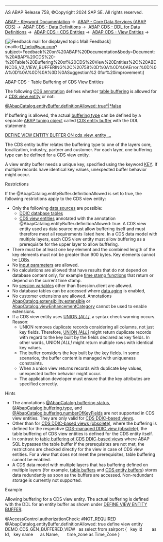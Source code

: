  

* * *

AS ABAP Release 758, ©Copyright 2024 SAP SE. All rights reserved.

[ABAP - Keyword Documentation](javascript:call_link\('abenabap.htm'\)) →  [ABAP - Core Data Services (ABAP CDS)](javascript:call_link\('abencds.htm'\)) →  [ABAP CDS - Data Definitions](javascript:call_link\('abencds_entities.htm'\)) →  [ABAP CDS - DDL for Data Definitions](javascript:call_link\('abencds_f1_ddl_syntax.htm'\)) →  [ABAP CDS - CDS Entities](javascript:call_link\('abencds_view_entity.htm'\)) →  [ABAP CDS - View Entities](javascript:call_link\('abencds_v2_views.htm'\)) → 

 [![](Mail.gif?object=Mail.gif "Feedback mail for displayed topic") Mail Feedback](mailto:f1_help@sap.com?subject=Feedback%20on%20ABAP%20Documentation&body=Document:%20ABAP%20CDS%20-%20Table%20Buffering%20of%20CDS%20View%20Entities%2C%20ABENCDS_V2_VIEW_BUFFERING%2C%20758%0D%0A%0D%0AError:%0D%0A%0D%0A%0D%0A%0D%0ASuggestion%2
0for%20improvement:)

ABAP CDS - Table Buffering of CDS View Entities

The following [CDS annotation](javascript:call_link\('abencds_annotation_glosry.htm'\) "Glossary Entry") defines whether [table buffering](javascript:call_link\('abensap_puffering.htm'\)) is allowed for a [CDS view entity](javascript:call_link\('abencds_view_entity.htm'\)) or not:

[@AbapCatalog.entityBuffer.definitionAllowed: true*|*false](javascript:call_link\('abencds_view_entity_anno.htm'\))

If buffering is allowed, the actual [buffering type](javascript:call_link\('abenbuffer_type.htm'\)) can be defined by a separate [ABAP tuning object](javascript:call_link\('abenabap_tuning_object_glosry.htm'\) "Glossary Entry") called [CDS entity buffer](javascript:call_link\('abencds_entity_buffer_glosry.htm'\) "Glossary Entry") with the DDL statement:

[DEFINE VIEW ENTITY BUFFER ON cds\_view\_entity ...](javascript:call_link\('abencds_define_view_entity_buffer.htm'\))

The CDS entity buffer relates the buffering type to one of the layers core, localization, industry, partner and customer. For each layer, one buffering type can be defined for a CDS view entity.

A view entity buffer needs a unique key, specified using the keyword [KEY](abencds_select_list_entry_v2.htm#!ABAP_ADDITION_2@2@). If multiple records have identical key values, unexpected buffer behavior might occur.

Restrictions

If the @AbapCatalog.entityBuffer.definitionAllowed is set to true, the following restrictions apply to the CDS view entity:

-   Only the following [data sources](javascript:call_link\('abencds_data_source_v2.htm'\)) are possible:
    -   [DDIC database tables](javascript:call_link\('abendatabase_table_glosry.htm'\) "Glossary Entry")
    -   [CDS view entities](javascript:call_link\('abencds_v2_view_glosry.htm'\) "Glossary Entry") annotated with the annotation @AbapCatalog.entityBuffer.definitionAllowed: true. A CDS view entity used as data source must allow buffering itself and must therefore meet all requirements listed here. In a CDS data model with multiple layers, each CDS view entity must allow buffering as a prerequisite for the upper layer to allow buffering.
-   There must be at least one key element and the combined length of the key elements must not be greater than 900 bytes. Key elements cannot be [LOBs](javascript:call_link\('abenlob_glosry.htm'\) "Glossary Entry").
-   No [input parameters](javascript:call_link\('abencds_parameter_list_v2.htm'\)) are allowed.
-   No calculations are allowed that have results that do not depend on database content only, for example [time stamp functions](javascript:call_link\('abencds_timestamp_functions_v2.htm'\)) that return or depend on the current time stamp.
-   No [session variables](javascript:call_link\('abencds_session_variable_v2.htm'\)) other than $session.client are allowed.
-   No database tables can be accessed where [data aging](javascript:call_link\('abendata_aging_glosry.htm'\) "Glossary Entry") is enabled,
-   No customer extensions are allowed. Annotations [AbapCatalog.extensibility.extensible](javascript:call_link\('abencds_f1_entity_annotations.htm'\)) or [AbapCatalog.viewEnhancementCategory](javascript:call_link\('abencds_view_entity_anno.htm'\)) cannot be used to enable extensions.
-   If a CDS view entity uses [UNION *\[*ALL*\]*](javascript:call_link\('abencds_union_v2.htm'\)), a syntax check warning occurs. Reason:
    -   UNION removes duplicate records considering all columns, not just key fields. Therefore, [UNION *\[*ALL*\]*](javascript:call_link\('abencds_union_v2.htm'\)) might return duplicate records with regard to the key built by the fields declared as key fields. In other words, UNION *\[*ALL*\]* might return multiple rows with identical key values.
    -   The buffer considers the key built by the key fields. In some scenarios, the buffer content is managed with uniqueness constraints.
    -   When a union view returns records with duplicate key values, unexpected buffer behavior might occur.
    -   The application developer must ensure that the key attributes are specified correctly.

Hints

-   The annotations [@AbapCatalog.buffering.status](javascript:call_link\('abencds_view_anno_v1.htm'\)), [@AbapCatalog.buffering.type](javascript:call_link\('abencds_view_anno_v1.htm'\)), and [@AbapCatalog.buffering.numberOfKeyFields](javascript:call_link\('abencds_view_anno_v1.htm'\)) are not supported in CDS view entities. They are only valid for [CDS DDIC-based views](javascript:call_link\('abencds_v1_view_glosry.htm'\) "Glossary Entry").
-   Other than for [CDS DDIC-based views (obsolete)](javascript:call_link\('abencds_v1_view_glosry.htm'\) "Glossary Entry"), where the buffering is defined for the respective [CDS-managed DDIC view (obsolete)](javascript:call_link\('abencds_mngdddic_view_glosry.htm'\) "Glossary Entry"), the table buffering of CDS view entities is defined for the CDS entity itself.
-   In contrast to [table buffering of CDS DDIC-based views](javascript:call_link\('abencds_v1_buffering.htm'\)) where ABAP SQL bypasses the table buffer if the prerequisites are not met, the restrictions are checked directly for the view in case of CDS view entities. For a view that does not meet the prerequisites, table buffering cannot be enabled.
-   A CDS data model with multiple layers that has buffering defined on multiple layers (for example, [table buffers](javascript:call_link\('abentable_buffer_glosry.htm'\) "Glossary Entry") and [CDS entity buffers](javascript:call_link\('abencds_entity_buffer_glosry.htm'\) "Glossary Entry")) stores data redundantly as soon as the buffers are accessed. Non-redundant storage is currently not supported.

Example

Allowing buffering for a CDS view entity. The actual buffering is defined with the DDL for an entity buffer as shown under [DEFINE VIEW ENTITY BUFFER](javascript:call_link\('abencds_define_view_entity_buffer.htm'\)).

@AccessControl.authorizationCheck: #NOT\_REQUIRED
@AbapCatalog.entityBuffer.definitionAllowed: true
define view entity DEMO\_CDS\_GEN\_BUFFERED\_VIEW
  as select from sairport
{
  key id        as Id,
  key name      as Name,
      time\_zone as Time\_Zone
}
